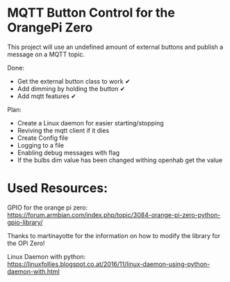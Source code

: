 # MQTT Button Control for the OrangePi Zero

This project will use an undefined amount of external buttons and publish a message on a MQTT topic.

Done:
* Get the external button class to work ✔
* Add dimming by holding the button ✔
* Add mqtt features ✔

Plan:
* Create a Linux daemon for easier starting/stopping
* Reviving the mqtt client if it dies
* Create Config file
* Logging to a file
* Enabling debug messages with flag
* If the bulbs dim value has been changed withing openhab get the value 

# Used Resources:

GPIO for the orange pi zero:  
https://forum.armbian.com/index.php/topic/3084-orange-pi-zero-python-gpio-library/  

Thanks to martinayotte for the information on how to modify the library for the OPi Zero!  

Linux Daemon with python:  
https://linuxfollies.blogspot.co.at/2016/11/linux-daemon-using-python-daemon-with.html
